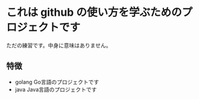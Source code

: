 # これは github の使い方を学ぶためのプロジェクトです

ただの練習です。中身に意味はありません。

## 特徴

* golang Go言語のプロジェクトです
* java Java言語のプロジェクトです
